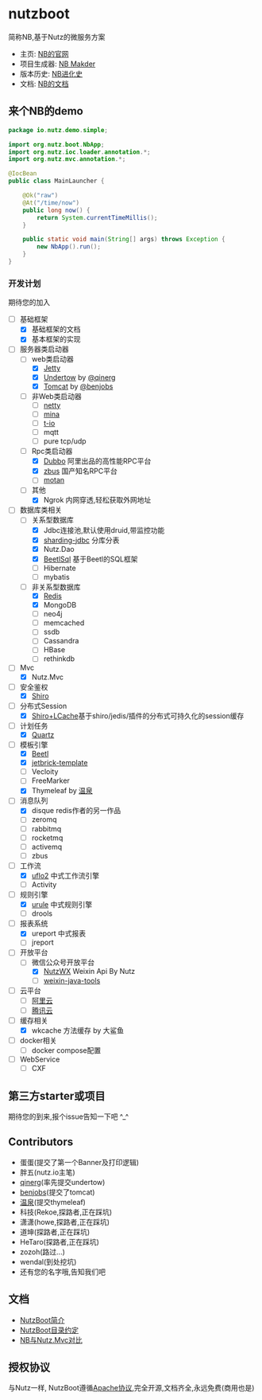 # nutzboot

简称NB,基于Nutz的微服务方案

* 主页: [NB的官网](https://nutz.io)
* 项目生成器: [NB Makder](https://get.nutz.io)
* 版本历史: [NB进化史](ChangeLog.md)
* 文档: [NB的文档](http://nutzam.com/core/boot/overview.html)

## 来个NB的demo

```java
package io.nutz.demo.simple;

import org.nutz.boot.NbApp;
import org.nutz.ioc.loader.annotation.*;
import org.nutz.mvc.annotation.*;

@IocBean
public class MainLauncher {

    @Ok("raw")
    @At("/time/now")
    public long now() {
        return System.currentTimeMillis();
    }

    public static void main(String[] args) throws Exception {
        new NbApp().run();
    }
}
```

### 开发计划

期待您的加入

- [ ] 基础框架
	- [x] 基础框架的文档
	- [x] 基本框架的实现
- [ ] 服务器类启动器
	- [ ] web类启动器
		- [x] [Jetty](https://www.eclipse.org/jetty/)
		- [x] [Undertow](http://undertow.io/) by [@qinerg](https://github.com/qinerg)
		- [x] [Tomcat](http://tomcat.apache.org/) by [@benjobs](https://github.com/wolfboys)
	- [ ] 非Web类启动器
		- [ ] [netty](https://netty.io/)
		- [ ] [mina](https://mina.apache.org/)
		- [ ] [t-io](http://www.oschina.net/p/t-io)
		- [ ] mqtt
		- [ ] pure tcp/udp
	- [ ] Rpc类启动器
		- [x] [Dubbo](http://dubbo.io/) 阿里出品的高性能RPC平台
		- [x] [zbus](http://zbus.io) 国产知名RPC平台
		- [ ] [motan](https://github.com/weibocom/motan)
	- [ ] 其他
		- [x] Ngrok 内网穿透,轻松获取外网地址
- [ ] 数据库类相关
	- [ ] 关系型数据库
		- [x] Jdbc连接池,默认使用druid,带监控功能
		- [x] [sharding-jdbc](https://github.com/shardingjdbc/sharding-jdbc) 分库分表
		- [x] Nutz.Dao
		- [x] [BeetlSql](http://ibeetl.com/guide/#beetlsql) 基于Beetl的SQL框架
		- [ ] Hibernate
		- [ ] mybatis
	- [ ] 非关系型数据库
		- [x] [Redis](https://redis.io)
		- [x] MongoDB
		- [ ] neo4j
		- [ ] memcached
		- [ ] ssdb
		- [ ] Cassandra
		- [ ] HBase
		- [ ] rethinkdb
- [ ] Mvc
	- [x] Nutz.Mvc
- [ ] 安全鉴权
	- [x] [Shiro](http://shiro.apache.org)
- [ ] 分布式Session
	- [x] [Shiro+LCache](https://github.com/nutzam/nutzmore/tree/master/nutz-plugins-cache)基于shiro/jedis/插件的分布式可持久化的session缓存
- [ ] 计划任务
	- [x] [Quartz](http://www.quartz-scheduler.org)
- [ ] 模板引擎
	- [x] [Beetl](http://ibeetl.com/) 
	- [x] [jetbrick-template](https://github.com/subchen/jetbrick-template-2x)
	- [ ] Vecloity
	- [ ] FreeMarker
	- [x] Thymeleaf by [温泉](https://github.com/ywjno)
- [ ] 消息队列
	- [x] disque redis作者的另一作品
	- [ ] zeromq
	- [ ] rabbitmq
	- [ ] rocketmq
	- [ ] activemq
	- [ ] zbus
- [ ] 工作流
	- [x] [uflo2](https://github.com/youseries/uflo) 中式工作流引擎
	- [ ] Activity
- [ ] 规则引擎
	- [x] [urule](https://github.com/youseries/urule) 中式规则引擎
	- [ ] drools
- [ ] 报表系统
	- [x] ureport 中式报表
	- [ ] jreport
- [ ] 开放平台
	- [ ] 微信公众号开放平台
		- [x] [NutzWX](https://github.com/nutzam/nutzwx) Weixin Api By Nutz
		- [ ] [weixin-java-tools](https://gitee.com/binary/weixin-java-tools)
- [ ] 云平台
	- [ ] [阿里云](https://aliyun.com)
	- [ ] [腾讯云](https://qcloud.com)
- [ ] 缓存相关
	- [x] wkcache 方法缓存 by 大鲨鱼
- [ ] docker相关
	- [ ] docker compose配置
- [ ] WebService
	- [ ] CXF
## 第三方starter或项目

期待您的到来,报个issue告知一下吧 ^_^

## Contributors

* 蛋蛋(提交了第一个Banner及打印逻辑)
* 胖五(nutz.io主笔)
* [qinerg](https://github.com/qinerg)(率先提交undertow)
* [benjobs](https://github.com/wolfboys)(提交了tomcat)
* [温泉](https://github.com/ywjno)(提交thymeleaf)
* 科技(Rekoe,探路者,正在踩坑)
* 潇潇(howe,探路者,正在踩坑)
* 道坤(探路者,正在踩坑)
* HeTaro(探路者,正在踩坑)
* zozoh(路过...)
* wendal(到处挖坑)
* 还有您的名字哦,告知我们吧

## 文档

* [NutzBoot简介](doc/overview.md)
* [NutzBoot目录约定](doc/struct.md)
* [NB与Nutz.Mvc对比](doc/diff_nb_mvc.md)

## 授权协议

与Nutz一样, NutzBoot遵循[Apache协议](LICENSE),完全开源,文档齐全,永远免费(商用也是)
